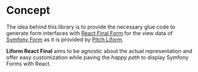 # Concept

The idea behind this library is to provide the necessary glue code to generate form interfaces with [React Final Form](https://final-form.org/react)
for the view data of [Symfony Form](https://symfony.com/doc/current/components/form.html) as it is provided by [Pitch Liform](https://github.com/ph-fritsche/liform).

__Liform React Final__ aims to be agnostic about the actual representation and offer easy customization while paving the *happy path* to display Symfony Forms with React.
